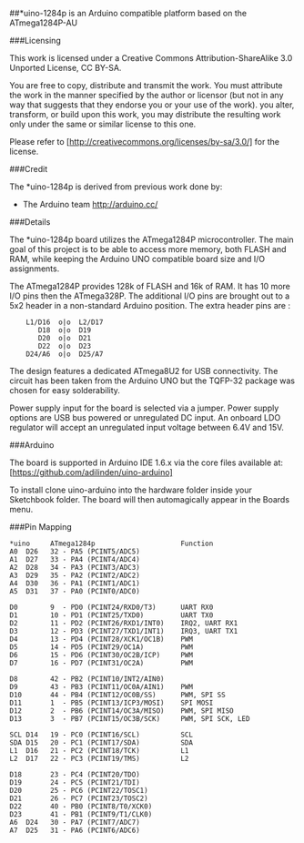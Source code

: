 ##\*uino-1284p is an Arduino compatible platform based on the ATmega1284P-AU

###Licensing

This work is licensed under a Creative Commons Attribution-ShareAlike 3.0 Unported License, CC BY-SA.

You are free to copy, distribute and transmit the work. You must attribute the work in the manner specified by the author or licensor (but not in any way that suggests that they endorse you or your use of the work). you alter, transform, or build upon this work, you may distribute the resulting work only under the same or similar license to this one.  

Please refer to [http://creativecommons.org/licenses/by-sa/3.0/] for the license.

###Credit

The *uino-1284p is derived from previous work done by:

- The Arduino team <http://arduino.cc/>

###Details

The *uino-1284p board utilizes the ATmega1284P microcontroller. The main goal of this project is to be able to access more memory, both FLASH and RAM, while keeping the Arduino UNO compatible board size and I/O assignments.

The ATmega1284P provides 128k of FLASH and 16k of RAM. It has 10 more I/O pins then the ATmega328P. The additional I/O pins are brought out to a 5x2 header in a non-standard Arduino position. The extra header pins are :

        L1/D16  o|o  L2/D17
           D18  o|o  D19
           D20  o|o  D21
           D22  o|o  D23
        D24/A6  o|o  D25/A7


The design features a dedicated ATmega8U2 for USB connectivity. The circuit has been taken from the Arduino UNO but the TQFP-32 package was chosen for easy solderability.

Power supply input for the board is selected via a jumper. Power supply options are USB bus powered or unregulated DC input. An onboard LDO regulator will accept an unregulated input voltage between 6.4V and 15V.

###Arduino

The board is supported in Arduino IDE 1.6.x via the core files available at: [https://github.com/adilinden/uino-arduino]

To install clone uino-arduino into the hardware folder inside your Sketchbook folder. The board will then automagically appear in the Boards menu.

###Pin Mapping

```
*uino     ATmega1284p                     Function
A0  D26   32 - PA5 (PCINT5/ADC5)
A1  D27   33 - PA4 (PCINT4/ADC4)
A2  D28   34 - PA3 (PCINT3/ADC3)
A3  D29   35 - PA2 (PCINT2/ADC2)
A4  D30   36 - PA1 (PCINT1/ADC1)
A5  D31   37 - PA0 (PCINT0/ADC0)

D0        9  - PD0 (PCINT24/RXD0/T3)      UART RX0
D1        10 - PD1 (PCINT25/TXD0)         UART TX0
D2        11 - PD2 (PCINT26/RXD1/INT0)    IRQ2, UART RX1
D3        12 - PD3 (PCINT27/TXD1/INT1)    IRQ3, UART TX1
D4        13 - PD4 (PCINT28/XCK1/OC1B)    PWM
D5        14 - PD5 (PCINT29/OC1A)         PWM
D6        15 - PD6 (PCINT30/OC2B/ICP)     PWM
D7        16 - PD7 (PCINT31/OC2A)         PWM

D8        42 - PB2 (PCINT10/INT2/AIN0)  
D9        43 - PB3 (PCINT11/OC0A/AIN1)    PWM
D10       44 - PB4 (PCINT12/OC0B/SS)      PWM, SPI SS
D11       1  - PB5 (PCINT13/ICP3/MOSI)    SPI MOSI
D12       2  - PB6 (PCINT14/OC3A/MISO)    PWM, SPI MISO
D13       3  - PB7 (PCINT15/OC3B/SCK)     PWM, SPI SCK, LED

SCL D14   19 - PC0 (PCINT16/SCL)          SCL
SDA D15   20 - PC1 (PCINT17/SDA)          SDA
L1  D16   21 - PC2 (PCINT18/TCK)          L1
L2  D17   22 - PC3 (PCINT19/TMS)          L2

D18       23 - PC4 (PCINT20/TDO)
D19       24 - PC5 (PCINT21/TDI)
D20       25 - PC6 (PCINT22/TOSC1)
D21       26 - PC7 (PCINT23/TOSC2)
D22       40 - PB0 (PCINT8/T0/XCK0)
D23       41 - PB1 (PCINT9/T1/CLK0)
A6  D24   30 - PA7 (PCINT7/ADC7)
A7  D25   31 - PA6 (PCINT6/ADC6)
```

